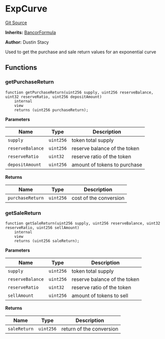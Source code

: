 # ExpCurve
[Git Source](https://github.com/dustinstacy/boncurs/blob/8dd3d6e20d7e085dbf2dccdde2c14001616467cf/contracts/exponential/ExpCurve.sol)

**Inherits:**
[BancorFormula](/contracts/exponential/BancorFormula.sol/abstract.BancorFormula.md)

**Author:**
Dustin Stacy

Used to get the purchase and sale return values for an exponential curve


## Functions
### getPurchaseReturn


```solidity
function getPurchaseReturn(uint256 supply, uint256 reserveBalance, uint32 reserveRatio, uint256 depositAmount)
    internal
    view
    returns (uint256 purchaseReturn);
```
**Parameters**

|Name|Type|Description|
|----|----|-----------|
|`supply`|`uint256`|token total supply|
|`reserveBalance`|`uint256`|reserve balance of the token|
|`reserveRatio`|`uint32`|reserve ratio of the token|
|`depositAmount`|`uint256`|amount of tokens to purchase|

**Returns**

|Name|Type|Description|
|----|----|-----------|
|`purchaseReturn`|`uint256`|cost of the conversion|


### getSaleReturn


```solidity
function getSaleReturn(uint256 supply, uint256 reserveBalance, uint32 reserveRatio, uint256 sellAmount)
    internal
    view
    returns (uint256 saleReturn);
```
**Parameters**

|Name|Type|Description|
|----|----|-----------|
|`supply`|`uint256`|token total supply|
|`reserveBalance`|`uint256`|reserve balance of the token|
|`reserveRatio`|`uint32`|reserve ratio of the token|
|`sellAmount`|`uint256`|amount of tokens to sell|

**Returns**

|Name|Type|Description|
|----|----|-----------|
|`saleReturn`|`uint256`|return of the conversion|


